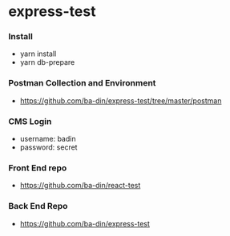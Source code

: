 # express-test

### Install
- yarn install
- yarn db-prepare

### Postman Collection and Environment
- https://github.com/ba-din/express-test/tree/master/postman

### CMS Login
- username: badin
- password: secret

### Front End repo
- https://github.com/ba-din/react-test

### Back End Repo
- https://github.com/ba-din/express-test